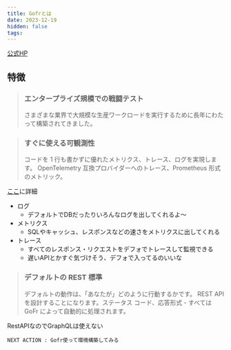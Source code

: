 ```yaml
---
title: Gofrとは
date: 2023-12-19
hidden: false
tags:
---
```



[公式HP](https://gofr.dev/)

## 特徴

> ### エンタープライズ規模での戦闘テスト
> さまざまな業界で大規模な生産ワークロードを実行するために長年にわたって構築されてきました。

> ### すぐに使える可観測性
> コードを 1 行も書かずに優れたメトリクス、トレース、ログを実現します。 OpenTelemetry 互換プロバイダーへのトレース、Prometheus 形式のメトリック。

[ここ](https://gofr.dev/docs/v1/quick-start/observability)に詳細
- ログ
	- デフォルトでDBだったりいろんなログを出してくれるよ〜
- メトリクス
	- SQLやキャッシュ、レスポンスなどの速さをメトリクスに出してくれる
- トレース
	- すべてのレスポンス・リクエストをデフォでトレースして監視できる
	- 遅いAPIとかすぐ気づけそう、デフォで入ってるのいいな

> ### デフォルトの REST 標準
> デフォルトの動作は、「あなたが」どのように行動するかです。 REST APIを設計することになります。ステータス コード、応答形式 - すべては GoFr によって自動的に処理されます。

RestAPIなのでGraphQLは使えない

```
NEXT ACTION : Gofr使って環境構築してみる
```

